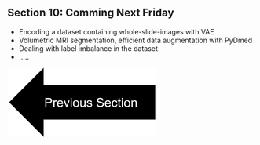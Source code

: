 ## Section 10: Comming Next Friday
- Encoding a dataset containing whole-slide-images with VAE
- Volumetric MRI segmentation, efficient data augmentation with PyDmed
- Dealing with label imbalance in the dataset
- ..... 

[![button](prevsectionv3.png)](tutorial_section9.html)
